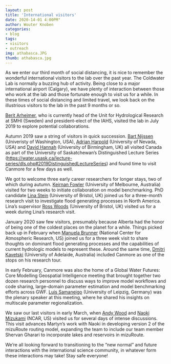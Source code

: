 ```yaml
---
layout: post
title: 'International visitors'
date: 2020-14-01 4:00PM"
author: Wouter Knoben
categories:
- blog
tags:
- visitors
- outreach
img: athabasca.JPG
thumb: athabasca.jpg
--- 
```


As we enter our third month of social distancing, it is nice to remember the wonderful international visitors to the lab over the past year. The Coldwater Lab is normally a buzzing hub of activity.  Being close to a major international airport (Calgary), we have plenty of interaction between those who work at the lab and those fortunate enough to visit us for a while. In these times of social distancing and limited travel, we look back on the illustrious visitors to the lab in the past 9 months or so.

[Berit Arheimer](https://www.smhi.se/en/research/research-departments/hydrology/berit-arheimer-1.8007), who is currently head of the Unit for Hydrological Research at SMHI (Sweden) and president-elect of the IAHS, visited the lab in July 2019 to explore potential collaborations. 

Autumn 2019 saw a string of visitors in quick succession. [Bart Nijssen](https://www.ce.washington.edu/facultyfinder/bart-nijssen) (Univeristy of Washington, USA), [Adrian Harpold](https://www.unr.edu/nres/people/harpold-adrian) (University of Nevada, USA) and [David Hannah](https://www.birmingham.ac.uk/staff/profiles/gees/hannah-david.aspx) (University of Birmingham, UK) all visited Canada as part of the University of Saskatchewan’s Distinguished Lecture Series (https://water.usask.ca/lecture-series/dls.php#2019DistinguishedLectureSeries) and found time to visit Canmore for a few days as well.   

We got to welcome three early career researchers for longer stays, two of which during autumn. [Keirnan Fowler](https://findanexpert.unimelb.edu.au/profile/99684-keirnan-fowler) (University of Melbourne, Australia) visited for two weeks to initiate collaboration on model benchmarking. PhD candidate [Lina Stein](https://twitter.com/LiinaStein) (University of Bristol, UK) joined us for a three-month research visit to investigate flood generating processes in North America. Lina’s supervisor [Ross Woods](http://www.bristol.ac.uk/engineering/people/ross-a-woods/overview.html) (University of Bristol, UK) visited us for a week during Lina’s research visit. 

January 2020 saw few visitors, presumably because Alberta had the honor of being one of the coldest places on the planet for a while. Things picked back up in February when [Manuela Brunner](https://twitter.com/manuelaibrunner?lang=en) (National Center for Atmospheric Research, US) joined us for a three week visit to share thoughts on dominant flood generating processes and the capabilities of current hydrologic models to represent these. Around the same time, [Dmitri Kavetski](https://www.adelaide.edu.au/directory/dmitri.kavetski) (University of Adelaide, Australia) included Canmore as one of the stops on his research tour. 

In early February, Canmore was also the home of a Global Water Futures: Core Modelling Geospatial Intelligence meeting that brought together two dozen research personnel to discuss ways to improve model workflows and code sharing, large-domain parameter estimation and model benchmarking efforts across GWF. [Luis Samaneigo](https://www.ufz.de/index.php?en=38094) (University of Leipzig, Germany) was the plenary speaker at this meeting, where he shared his insights on multiscale parameter regionalization.

We saw our last visitors in early March, when [Andy Wood](https://staff.ucar.edu/users/andywood) and [Naoki Mizukami](https://staff.ucar.edu/users/mizukami) (NCAR, US) visited us for several days of intense discussions. This visit advances Martyn’s work with Naoki in developing version 2 of the mizuRoute routing model, expanding the team to include our team member Shervan Gharari to incorporate lakes and reservoirs in mizuRoute.

We’re all looking forward to transitioning to the “new normal” and future interactions with the international science community, in whatever form these interactions may take! Stay safe everyone!